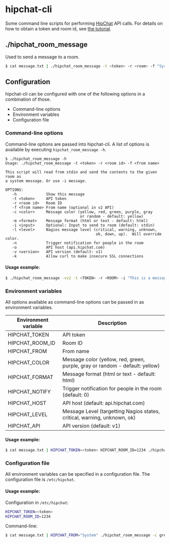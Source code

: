 hipchat-cli
===========

Some command line scripts for performing [HipChat][hc] API calls.
For details on how to obtain a token and room id, see
[the tutorial](tutorial/README.md).

./hipchat\_room\_message
-----
Used to send a message to a room.

```bash
$ cat message.txt | ./hipchat_room_message -t <token> -r <room> -f "System"
```

[hc]: http://www.hipchat.com

Configuration
-----

hipchat-cli can be configured with one of the following options in a combination of those.

* Command-line options
* Environment variables
* Configuration file

### Command-line options

Command-line options are passed into hipchat-cli. A list of options is available by executing ```hipchat_room_message -h```.
```
$ ./hipchat_room_message -h
Usage: ./hipchat_room_message -t <token> -r <room id> -f <from name>

This script will read from stdin and send the contents to the given room as
a system message. Or use -i message.

OPTIONS:
   -h             Show this message
   -t <token>     API token
   -r <room id>   Room ID
   -f <from name> From name (optional in v2 API)
   -c <color>     Message color (yellow, red, green, purple, gray
                                 or random - default: yellow)
   -m <format>    Message format (html or text - default: html)
   -i <input>     Optional: Input to send to room (default: stdin)
   -l <level>     Nagios message level (critical, warning, unknown,
                                        ok, down, up).  Will override color.
   -n             Trigger notification for people in the room
   -o             API host (api.hipchat.com)
   -v <version>   API version (default: v1)
   -k             Allow curl to make insecure SSL connections
```

#### Usage example:
```bash
$ ./hipchat_room_message -vv2 -t <TOKEN> -r <ROOM> -i "This is a message"
```

### Environment variables

All options available as command-line options can be passed in as environment variables.

Environment variable | Description
-------------------- | -----------
HIPCHAT_TOKEN        | API token
HIPCHAT_ROOM_ID      | Room ID
HIPCHAT_FROM         | From name
HIPCHAT_COLOR        | Message color (yellow, red, green, purple, gray or random - default: yellow)
HIPCHAT_FORMAT       | Message format (html or text - default: html)
HIPCHAT_NOTIFY       | Trigger notification for people in the room (default: 0)
HIPCHAT_HOST         | API host (default: api.hipchat.com)
HIPCHAT_LEVEL        | Message Level (targetting Nagios states, critical, warning, unknown, ok)
HIPCHAT_API          | API version (default: v1)

#### Usage example:
```bash
$ cat message.txt | HIPCHAT_TOKEN=<token> HIPCHAT_ROOM_ID=1234 ./hipchat_room_message -f "System"
```

### Configuration file

All environment variables can be specified in a configuration file. The configuration file is ```/etc/hipchat```.

#### Usage example:

Configuration in ```/etc/hipchat```:
```bash
HIPCHAT_TOKEN=<token>
HIPCHAT_ROOM_ID=1234
```

Command-line:
```bash
$ cat message.txt | HIPCHAT_FROM="System" ./hipchat_room_message -c green
```
